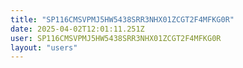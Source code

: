 ```yaml
---
title: "SP116CMSVPMJ5HW5438SRR3NHX01ZCGT2F4MFKG0R"
date: 2025-04-02T12:01:11.251Z
user: SP116CMSVPMJ5HW5438SRR3NHX01ZCGT2F4MFKG0R
layout: "users"
---
```

    